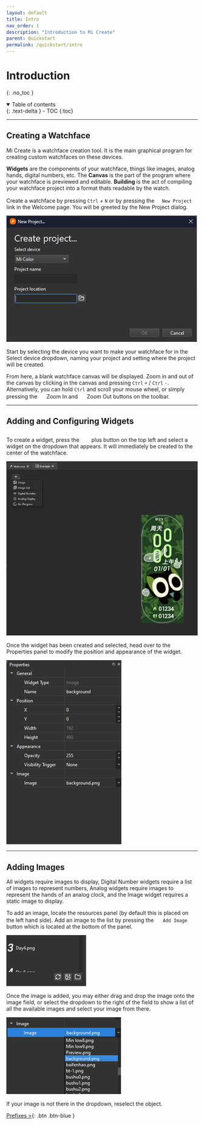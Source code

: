 ```yaml
---
layout: default
title: Intro
nav_order: 1
description: "Introduction to Mi Create"
parent: Quickstart
permalink: /quickstart/intro
---
```

# Introduction

{: .no_toc }

<details open markdown="block">
  <summary>
    Table of contents
  </summary>
  {: .text-delta }
- TOC
{:toc}
</details>

---

## Creating a Watchface

Mi Create is a watchface creation tool. It is the main graphical program for creating custom watchfaces on these devices.

**Widgets** are the components of your watchface, things like images, analog hands, digital numbers, etc. The **Canvas** is the part of the program where your watchface is previewed and editable. **Building** is the act of compiling your watchface project into a format thats readable by the watch.

Create a watchface by pressing `Ctrl` + `N` or by pressing the ![New Project Icon](../Images/file-plus.png)`New Project` link in the Welcome page. You will be greeted by the New Project dialog.

![Alt text](../Images/project-dialog.png)

Start by selecting the device you want to make your watchface for in the Select device dropdown, naming your project and setting where the project will be created.

From here, a blank watchface canvas will be displayed. Zoom in and out of the canvas by clicking in the canvas and pressing `Ctrl` `+` / `Ctrl` `-`. Alternatively, you can hold `Ctrl` and scroll your mouse wheel, or simply pressing the ![Zoom In](../Images/zoom-in.png) Zoom In and ![Zoom Out](../Images/zoom-out.png) Zoom Out buttons on the toolbar.

---

## Adding and Configuring Widgets

To create a widget, press the ![Plus Icon](../Images/plus.png) plus  button on the top left and select a widget on the dropdown that appears. It will immediately be created to the center of the watchface. 

![Add Widget Dropdown](../Images/add-widget.png)

Once the widget has been created and selected, head over to the Properties panel to modify the position and appearance of the widget.

![Properties Panel](../Images/properties.png)

---

## Adding Images

All widgets require images to display, Digital Number widgets require a list of images to represent numbers, Analog widgets require images to represent the hands of an analog clock, and the Image widget requires a static image to display.

To add an image, locate the resources panel (by default this is placed on the left hand side). Add an image to the list by pressing the ![Image Plus](../Images/image-plus.png) `Add Image` button which is located at the bottom of the panel. 

![alt text](image.png)

Once the image is added, you may either drag and drop the image onto the image field, or select the dropdown to the right of the field to show a list of all the available images and select your image from there.

![Dropdown](../Images/image-dropdown.png)

If your image is not there in the dropdown, reselect the object.

[Prefixes >](https://ooflet.github.io/docs/quickstart/prefix){: .btn .btn-blue }



